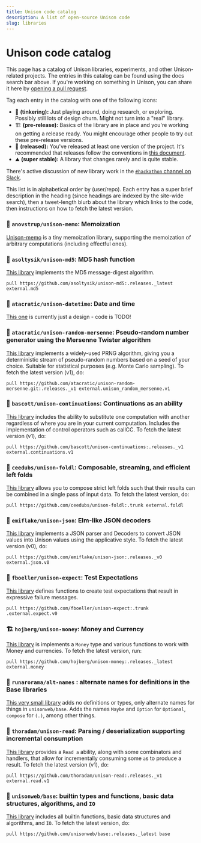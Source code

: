 ```yaml
---
title: Unison code catalog
description: A list of open-source Unison code
slug: libraries
---
```


# Unison code catalog

This page has a catalog of Unison libraries, experiments, and other Unison-related projects. The entries in this catalog can be found using the docs search bar above. If you're working on something in Unison, you can share it here by [opening a pull request](https://github.com/unisonweb/unisonweb-org/edit/master/src/data/docs/libraries.md).

Tag each entry in the catalog with one of the following icons:

* 🧪 __(tinkering):__ Just playing around, doing research, or exploring. Possibly still lots of design churn. Might not turn into a "real" library.
* 🏗 __(pre-release):__ Basics of the library are in place and you're working on getting a release ready. You might encourage other people to try out these pre-release versions.
* 🚢 __(released):__ You've released at least one version of the project. It's recommended that releases follow the conventions in [this document](/docs/codebase-organization).
* ⛰ __(super stable):__ A library that changes rarely and is quite stable.

There's active discussion of new library work in the [`#hackathon` channel on Slack](/slack).

This list is in alphabetical order by (user/repo). Each entry has a super brief description in the heading (since headings are indexed by the site-wide search), then a tweet-length blurb about the library which links to the code, then instructions on how to fetch the latest version.

### 🚢 `anovstrup/unison-memo`: Memoization

[Unison-memo](https://github.com/anovstrup/unison-memo) is a tiny memoization library, supporting the memoization of arbitrary computations (including effectful ones).


### 🚢 `asoltysik/unison-md5`: MD5 hash function

[This library](https://github.com/asoltysik/unison-md5) implements the MD5 message-digest algorithm.

```ucm
pull https://github.com/asoltysik/unison-md5:.releases._latest external.md5
```

### 🧪 `atacratic/unison-datetime`: Date and time

[This one](https://github.com/atacratic/unison-datetime) is currently just a design - code is TODO!

### 🚢 `atacratic/unison-random-mersenne`: Pseudo-random number generator using the Mersenne Twister algorithm

[This library](https://github.com/atacratic/unison-random-mersenne) implements a widely-used PRNG algorithm, giving you a deterministic stream of pseudo-random numbers based on a seed of your choice.  Suitable for statistical purposes (e.g. Monte Carlo sampling).  To fetch the latest version (v1), do:

```ucm
pull https://github.com/atacratic/unison-random-mersenne.git:.releases._v1 external.unison_random_mersenne.v1
```

### 🚢 `bascott/unison-continuations`: Continuations as an ability

[This library](https://github.com/bascott/unison-continuations) includes the ability to substitute one computation with another regardless of where you are in your current computation. Includes the implementation of control operators such as callCC. To fetch the latest version (v1), do:

```ucm
pull https://github.com/bascott/unison-continuations:.releases._v1 external.continuations.v1
```

### 🧪 `ceedubs/unison-foldl`: Composable, streaming, and efficient left folds

[This library](https://github.com/ceedubs/unison-foldl) allows you to compose strict left folds such that their results can be combined in a single pass of input data. To fetch the latest version, do:

```ucm
pull https://github.com/ceedubs/unison-foldl:.trunk external.foldl
```

### 🚢 `emiflake/unison-json`: Elm-like JSON decoders

[This library](https://github.com/emiflake/unison-json) implements a JSON parser and Decoders to convert JSON values into Unison values using the applicative style. To fetch the latest version (v0), do:

```ucm
pull https://github.com/emiflake/unison-json:.releases._v0 external.json.v0
```

### 🧪 `fboeller/unison-expect`: Test Expectations

[This library](https://github.com/fboeller/unison-expect) defines functions to create test expectations that result in expressive failure messages. 

```ucm
pull https://github.com/fboeller/unison-expect:.trunk .external.expect.v0
```

### 🏗 `hojberg/unison-money`: Money and Currency

[This library](https://github.com/hojberg/unison-money) is implements a `Money`
type and various functions to work with Money and currencies.
To fetch the latest version, run:

```ucm
pull https://github.com/hojberg/unison-money:.releases._latest external.money
```

### 🚢 `runarorama/alt-names` : alternate names for definitions in the Base libraries

[This very small library](https://github.com/runarorama/alt-names) adds no definitions or types, only alternate names for things in `unisonweb/base`. Adds the names `Maybe` and `Option` for `Optional`, `compose` for `(.)`, among other things.

### 🚢 `thoradam/unison-read`: Parsing / deserialization supporting incremental consumption

[This library](https://github.com/thoradam/unison-read) provides a `Read a` ability, along with some combinators and handlers, that allow for incrementally consuming some `a`s to produce a result. To fetch the latest version (v1), do:

```ucm
pull https://github.com/thoradam/unison-read:.releases._v1 external.read.v1
```

### 🚢 `unisonweb/base`: builtin types and functions, basic data structures, algorithms, and `IO`

[This library](https://github.com/unisonweb/base) includes all builtin functions, basic data structures and algorithms, and `IO`. To fetch the latest version, do:

```ucm
pull https://github.com/unisonweb/base:.releases._latest base
```
